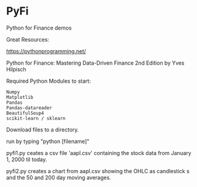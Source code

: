 # PyFi
Python for Finance demos

Great Resources:

https://pythonprogramming.net/


Python for Finance: Mastering Data-Driven Finance 2nd Edition
by Yves Hilpisch


Required Python Modules to start:

    Numpy
    Matplotlib
    Pandas
    Pandas-datareader
    BeautifulSoup4
    scikit-learn / sklearn

Download files to a directory.

run by typing "python [filename]"

pyfi1.py ceates a csv file 'aapl.csv' containing the stock data from January 1, 2000 til today.

pyfi2.py creates a chart from aapl.csv showing the OHLC as candlestick s and the 50 and 200 day moving averages.
